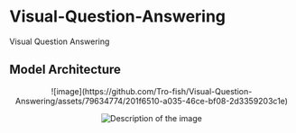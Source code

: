 # Visual-Question-Answering
Visual Question Answering

## Model Architecture
<div align="center">
![image](https://github.com/Tro-fish/Visual-Question-Answering/assets/79634774/201f6510-a035-46ce-bf08-2d3359203c1e)
</div>


<p align="center">
  <img src="https://github.com/Tro-fish/Visual-Question-Answering/assets/79634774/201f6510-a035-46ce-bf08-2d3359203c1e" alt="Description of the image" />
</p>
